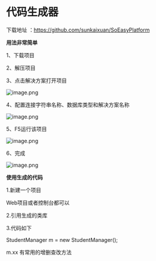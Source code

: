 # 代码生成器

 

下载地址 ：https://github.com/sunkaixuan/SoEasyPlatform

**用法非常简单**

1、下载项目

2、解压项目

3、点击解决方案打开项目

![image.png](http://www.codeisbug.com/_theme/ueditor/utf8-net/net/upload/image/20190121/6368369340961064874145672.png)

4、配置连接字符串名称、数据库类型和解决方案名称

![image.png](http://www.codeisbug.com/_theme/ueditor/utf8-net/net/upload/image/20190121/6368369347207452354398995.png)

5、F5运行该项目

![image.png](http://www.codeisbug.com/_theme/ueditor/utf8-net/net/upload/image/20190121/6368369358138994963304325.png)



6、完成





![image.png](http://www.codeisbug.com/_theme/ueditor/utf8-net/net/upload/image/20190121/6368369327114776932450026.png)





**使用生成的代码**

1.新建一个项目

Web项目或者控制台都可以

2.引用生成的类库

3.代码如下

StudentManager m = new StudentManager();

m.xx 有常用的增删查改方法


  
